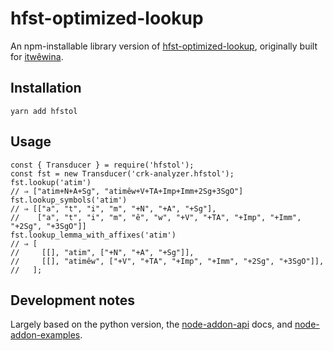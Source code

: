 # hfst-optimized-lookup

An npm-installable library version of [hfst-optimized-lookup][], originally
built for [itwêwina][].

[hfst-optimized-lookup]: https://github.com/hfst/hfst/blob/master/tools/src/hfst-optimized-lookup.cc
[itwêwina]: https://itwewina.altlab.app

## Installation

    yarn add hfstol

## Usage

    const { Transducer } = require('hfstol');
    const fst = new Transducer('crk-analyzer.hfstol');
    fst.lookup('atim')
    // ⇒ ["atim+N+A+Sg", "atimêw+V+TA+Imp+Imm+2Sg+3SgO"]
    fst.lookup_symbols('atim')
    // ⇒ [["a", "t", "i", "m", "+N", "+A", "+Sg"],
    //    ["a", "t", "i", "m", "ê", "w", "+V", "+TA", "+Imp", "+Imm", "+2Sg", "+3SgO"]]
    fst.lookup_lemma_with_affixes('atim')
    // ⇒ [
    //     [[], "atim", ["+N", "+A", "+Sg"]],
    //     [[], "atimêw", ["+V", "+TA", "+Imp", "+Imm", "+2Sg", "+3SgO"]],
    //   ];

## Development notes

Largely based on the python version, the
[node-addon-api](https://github.com/nodejs/node-addon-api) docs,
and [node-addon-examples](https://github.com/nodejs/node-addon-examples).
